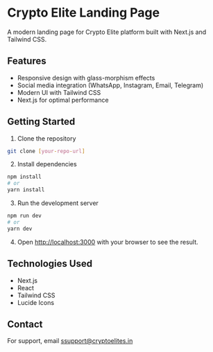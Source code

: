 # Crypto Elite Landing Page

A modern landing page for Crypto Elite platform built with Next.js and Tailwind CSS.

## Features

- Responsive design with glass-morphism effects
- Social media integration (WhatsApp, Instagram, Email, Telegram)
- Modern UI with Tailwind CSS
- Next.js for optimal performance

## Getting Started

1. Clone the repository
```bash
git clone [your-repo-url]
```

2. Install dependencies
```bash
npm install
# or
yarn install
```

3. Run the development server
```bash
npm run dev
# or
yarn dev
```

4. Open [http://localhost:3000](http://localhost:3000) with your browser to see the result.

## Technologies Used

- Next.js
- React
- Tailwind CSS
- Lucide Icons

## Contact

For support, email ssupport@cryptoelites.in 